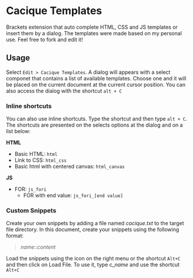 # Cacique Templates
Brackets extension that auto complete HTML, CSS and JS templates or insert them by a dialog. The templates were made based on my personal use. Feel free to fork and edit it!

## Usage
Select `Edit > Cacique Templates`. A dialog will appears with a select componet that contains a list of available templates. Choose one and it will be placed on the current document at the current cursor position. You can also access the dialog with the shortcut `alt + C`

### Inline shortcuts
You can also use inline shortcuts. Type the shortcut and then type `alt + C`. The shortcuts are presented on the selects options at the dialog and on a list below:

**HTML**
* Basic HTML: `html`
* Link to CSS: `html_css`
* Basic html with centered canvas: `html_canvas`

**JS**
* FOR: `js_fori`
  * FOR with end value: `js_fori_[end value]`

### Custom Snippets
Create your own snippets by adding a file named *cacique.txt* to the target file directory. In this document, create your snippets using the following format:
> *name*::*content*

Load the snippets using the icon on the right menu or the shortcut `Alt+C` and then click on Load File.
To use it, type c_*name* and use the shortcut `Alt+C`
